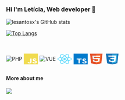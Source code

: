 ### Hi I'm Letícia, Web developer 👋


<div align="left">    
  
  ![lesantosx's GitHub stats](https://github-readme-stats.vercel.app/api?username=lesantosx&show_icons=true&theme=tokyonight)
  
  [![Top Langs](https://github-readme-stats.vercel.app/api/top-langs/?username=lesantosx&layout=compact&theme=tokyonight)](https://github.com/lesantosx/github-readme-stats)
</div>

##

<div style="display: inline_block"><br>
  <img align="center" alt="PHP" height="40" width="50" src="https://cdn.jsdelivr.net/gh/devicons/devicon/icons/php/php-plain.svg"> 
  <img align="center" alt="JS" height="30" width="40" src="https://raw.githubusercontent.com/devicons/devicon/master/icons/javascript/javascript-plain.svg">
  <img align="center" alt="VUE" height="30" width="40" src="https://cdn.jsdelivr.net/gh/devicons/devicon/icons/vuejs/vuejs-original.svg">  
  <img align="center" alt="REACT" height="30" width="40" src="https://raw.githubusercontent.com/devicons/devicon/master/icons/react/react-original.svg">
  <img align="center" alt="TS" height="30" width="40" src="https://raw.githubusercontent.com/devicons/devicon/master/icons/typescript/typescript-plain.svg">
  <img align="center" alt="HTML" height="30" width="40" src="https://raw.githubusercontent.com/devicons/devicon/master/icons/html5/html5-original.svg">
  <img align="center" alt="CSS" height="30" width="40" src="https://raw.githubusercontent.com/devicons/devicon/master/icons/css3/css3-original.svg">  
</div>

##

<div> 
  <h4>More about me</h4>
  <a href="https://www.linkedin.com/in/lesantosx" target="_blank"><img src="https://img.shields.io/badge/-LinkedIn-%230077B5?style=for-the-badge&logo=linkedin&logoColor=white" target="_blank"></a> 
 
</div>

